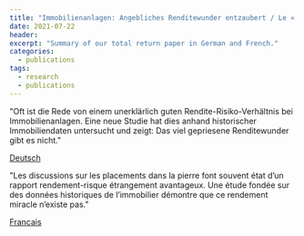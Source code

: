 ```yaml
---
title: "Immobilienanlagen: Angebliches Renditewunder entzaubert / Le « miracle » de l’investissement immobilier démystifié"
date: 2021-07-22
header:
excerpt: "Summary of our total return paper in German and French."
categories:
  - publications
tags:
  - research
  - publications
---
```


"Oft ist die Rede von einem unerklärlich guten Rendite-Risiko-Verhältnis bei Immobilienanlagen. Eine neue Studie hat dies anhand historischer Immobiliendaten untersucht und zeigt: Das viel gepriesene Renditewunder gibt es nicht."

[Deutsch](https://dievolkswirtschaft.ch/de/2021/07/immobilienanlagen-angebliches-renditewunder-entzaubert/)

"Les discussions sur les placements dans la pierre font souvent état d’un rapport rendement-risque étrangement avantageux. Une étude fondée sur des données historiques de l’immobilier démontre que ce rendement miracle n’existe pas."

[Francais](https://dievolkswirtschaft.ch/fr/2021/07/le-miracle-de-linvestissement-immobilier-demystifie/)

